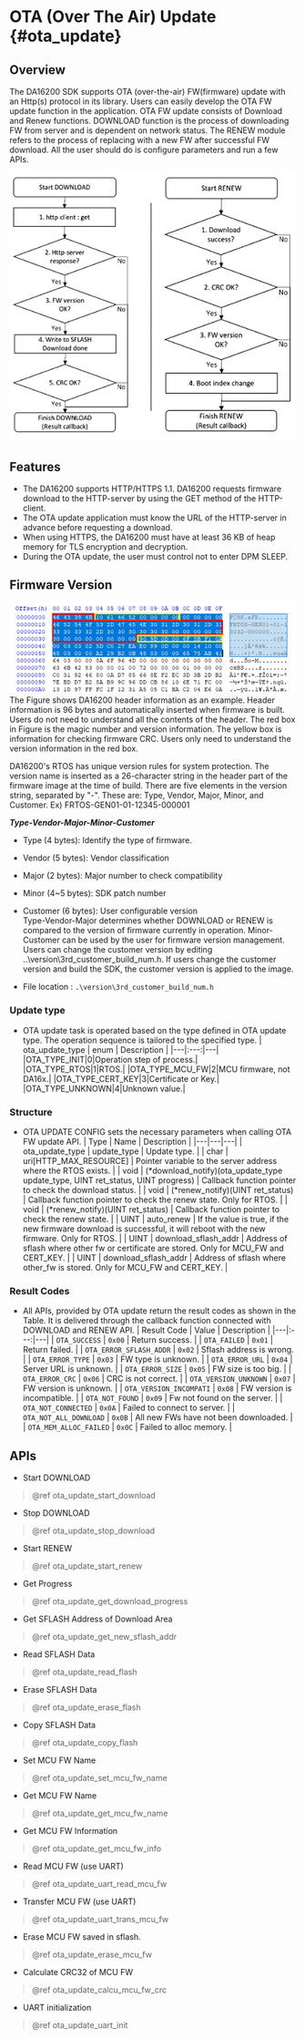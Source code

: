 OTA (Over The Air) Update {#ota_update}
============================================================

## Overview

The DA16200 SDK supports OTA (over-the-air) FW(firmware) update with an Http(s) protocol in its library. Users can easily develop the OTA FW update function in the application. OTA FW update consists of Download and Renew functions. DOWNLOAD function is the process of downloading FW from server and is dependent on network status. The RENEW module refers to the process of replacing with a new FW after successful FW download. All the user should do is configure parameters and run a few APIs.

![ota_concept](../image_files/OTA_FW_update_flow_chart.png)  

## Features

- The DA16200 supports HTTP/HTTPS 1.1. DA16200 requests firmware download to the HTTP-server by using the GET method of the HTTP-client.
- The OTA update application must know the URL of the HTTP-server in advance before requesting a download.
- When using HTTPS, the DA16200 must have at least 36 KB of heap memory for TLS encryption and decryption.
- During the OTA update, the user must control not to enter DPM SLEEP.

## Firmware Version

![ota_concept](../image_files/OTA_FW_version_format.png)  
The Figure shows DA16200 header information as an example. Header information is 96 bytes and automatically inserted when firmware is built. Users do not need to understand all the contents of the header. The red box in Figure is the magic number and version information. The yellow box is information for checking firmware CRC. Users only need to understand the version information in the red box.

DA16200's RTOS has unique version rules for system protection. The version name is inserted as a 26-character string in the header part of the firmware image at the time of build.
There are five elements in the version string, separated by "-". These are: Type, Vendor, Major, Minor, and Customer. Ex) FRTOS-GEN01-01-12345-000001

***Type-Vendor-Major-Minor-Customer***
-	Type (4 bytes): Identify the type of firmware.
-	Vendor (5 bytes): Vendor classification  
-	Major (2 bytes): Major number to check compatibility  
-	Minor (4~5 bytes): SDK patch number  
-	Customer (6 bytes): User configurable version  
Type-Vendor-Major determines whether DOWNLOAD or RENEW is compared to the version of firmware currently in operation. Minor-Customer can be used by the user for firmware version management.
Users can change the customer version by editing ..\version\3rd_customer_build_num.h. If users change the customer version and build the SDK, the customer version is applied to the image.

-	File location : `.\version\3rd_customer_build_num.h`

### Update type
- OTA update task is operated based on the type defined in OTA update type. The operation sequence is tailored to the specified type.
| ota_update_type | enum | Description |
|---|:---:|---|
|OTA_TYPE_INIT|0|Operation step of process.|
|OTA_TYPE_RTOS|1|RTOS.|
|OTA_TYPE_MCU_FW|2|MCU firmware, not DA16x.|
|OTA_TYPE_CERT_KEY|3|Certificate or Key.|
|OTA_TYPE_UNKNOWN|4|Unknown value.|

### Structure
- OTA UPDATE CONFIG sets the necessary parameters when calling OTA FW update API.
| Type | Name | Description |
|---|---|---|
| ota_update_type | update_type | Update type. |
| char | uri[HTTP_MAX_RESOURCE] | Pointer variable to the server address where the RTOS exists. |
| void | (*download_notify)(ota_update_type update_type, UINT ret_status, UINT progress) | Callback function pointer to check the download status. |
| void | (*renew_notify)(UINT ret_status) | Callback function pointer to check the renew state. Only for RTOS. |
| void | (*renew_notify)(UINT ret_status) | Callback function pointer to check the renew state. |
| UINT | auto_renew |  If the value is true, if the new firmware download is successful, it will reboot with the new firmware. Only for RTOS. |
| UINT | download_sflash_addr |  Address of sflash where other fw or certificate are stored. Only for MCU_FW and CERT_KEY. |
| UINT | download_sflash_addr |  Address of sflash where other_fw is stored. Only for MCU_FW and CERT_KEY. |

### Result Codes
- All APIs, provided by OTA update return the result codes as shown in the Table. It is delivered through the callback function connected with DOWNLOAD and RENEW API.
| Result Code | Value | Description |
|---|:---:|---|
| `OTA_SUCCESS` | `0x00` | Return success. |
| `OTA_FAILED` | `0x01` | Return failed. |
| `OTA_ERROR_SFLASH_ADDR` | `0x02` | Sflash address is wrong. |
| `OTA_ERROR_TYPE` | `0x03` | FW type is unknown. |
| `OTA_ERROR_URL` | `0x04` | Server URL is unknown. |
| `OTA_ERROR_SIZE` | `0x05` | FW size is too big. |
| `OTA_ERROR_CRC` | `0x06` | CRC is not correct. |
| `OTA_VERSION_UNKNOWN` | `0x07` | FW version is unknown. |
| `OTA_VERSION_INCOMPATI` | `0x08` | FW version is incompatible. |
| `OTA_NOT_FOUND` | `0x09` | Fw not found on the server. |
| `OTA_NOT_CONNECTED` | `0x0A` | Failed to connect to server. |
| `OTA_NOT_ALL_DOWNLOAD` | `0x0B` | All new FWs have not been downloaded. |
| `OTA_MEM_ALLOC_FAILED` | `0x0C` | Failed to alloc memory. |


## APIs
- Start DOWNLOAD
> @ref ota_update_start_download  
- Stop DOWNLOAD  
> @ref ota_update_stop_download  
- Start RENEW
> @ref ota_update_start_renew  
- Get Progress
> @ref ota_update_get_download_progress  
- Get SFLASH Address of Download Area
> @ref ota_update_get_new_sflash_addr
- Read SFLASH Data
> @ref ota_update_read_flash
- Erase SFLASH Data
> @ref ota_update_erase_flash
- Copy SFLASH Data
> @ref ota_update_copy_flash
- Set MCU FW Name
> @ref ota_update_set_mcu_fw_name
- Get MCU FW Name
> @ref ota_update_get_mcu_fw_name
- Get MCU FW Information
> @ref ota_update_get_mcu_fw_info
- Read MCU FW (use UART)
> @ref ota_update_uart_read_mcu_fw
- Transfer MCU FW (use UART)
> @ref ota_update_uart_trans_mcu_fw
- Erase MCU FW saved in sflash.
> @ref ota_update_erase_mcu_fw
- Calculate CRC32 of MCU FW
> @ref ota_update_calcu_mcu_fw_crc
- UART initialization
> @ref ota_update_uart_init
